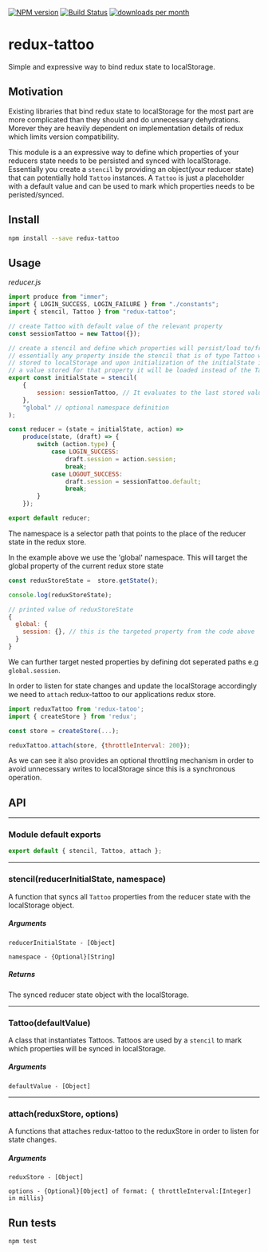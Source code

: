 [![NPM version](http://img.shields.io/npm/v/redux-tattoo.svg)](https://www.npmjs.org/package/redux-tattoo)
[![Build Status](https://travis-ci.org/jahnestacado/redux-tattoo.svg?branch=master)](https://travis-ci.org/jahnestacado/redux-tattoo)
[![downloads per month](http://img.shields.io/npm/dm/redux-tattoo.svg)](https://www.npmjs.org/package/redux-tattoo)

# redux-tattoo

Simple and expressive way to bind redux state to localStorage.

## Motivation

Existing libraries that bind redux state to localStorage for the most part are more complicated than they should and do unnecessary dehydrations. Morever they are heavily dependent on implementation details of redux which limits version compatibility.

This module is a an expressive way to define which properties of your reducers state needs to be persisted and synced with localStorage. Essentially you create a `stencil` by providing an object(your reducer state) that can potentially hold `Tattoo` instances. A `Tattoo` is just a placeholder with a default value and can be used to mark which properties needs to be peristed/synced.

## Install

```sh
npm install --save redux-tattoo
```

## Usage

_reducer.js_

```js
import produce from "immer";
import { LOGIN_SUCCESS, LOGIN_FAILURE } from "./constants";
import { stencil, Tattoo } from "redux-tattoo";

// create Tattoo with default value of the relevant property
const sessionTattoo = new Tattoo({});

// create a stencil and define which properties will persist/load to/from localStorage
// essentially any property inside the stencil that is of type Tattoo will be
// stored to localStorage and upon initialization of the initialState if there is already
// a value stored for that property it will be loaded instead of the Tattoo default value
export const initialState = stencil(
    {
        session: sessionTattoo, // It evaluates to the last stored value in localStorage otherwise to the default value
    },
    "global" // optional namespace definition
);

const reducer = (state = initialState, action) =>
    produce(state, (draft) => {
        switch (action.type) {
            case LOGIN_SUCCESS:
                draft.session = action.session;
                break;
            case LOGOUT_SUCCESS:
                draft.session = sessionTattoo.default;
                break;
        }
    });

export default reducer;
```

The namespace is a selector path that points to the place of the reducer state in the redux store.

In the example above we use the 'global' namespace. This will target the global property of the current redux store state

```js
const reduxStoreState =  store.getState();

console.log(reduxStoreState);

// printed value of reduxStoreState
{
  global: {
    session: {}, // this is the targeted property from the code above
  }
}

```

We can further target nested properties by defining dot seperated paths e.g `global.session`.

In order to listen for state changes and update the localStorage accordingly we need to `attach` redux-tattoo to our applications redux store.

```js
import reduxTattoo from 'redux-tatoo';
import { createStore } from 'redux';

const store = createStore(...);

reduxTattoo.attach(store, {throttleInterval: 200});

```

As we can see it also provides an optional throttling mechanism in order to avoid unnecessary writes to localStorage since this is a synchronous operation.

## API

---

### Module default exports

```js
export default { stencil, Tattoo, attach };
```

---

### stencil(reducerInitialState, namespace)

A function that syncs all `Tattoo` properties from the reducer state with the localStorage object.

##### _Arguments_

`reducerInitialState - [Object]`

`namespace - {Optional}[String]`

##### _Returns_

The synced reducer state object with the localStorage.

---

### Tattoo(defaultValue)

A class that instantiates Tattoos. Tattoos are used by a `stencil` to mark which properties will be synced in localStorage.

##### _Arguments_

`defaultValue - [Object]`

---

### attach(reduxStore, options)

A functions that attaches redux-tattoo to the reduxStore in order to listen for state changes.

##### _Arguments_

`reduxStore - [Object]`

`options - {Optional}[Object] of format: { throttleInterval:[Integer] in millis}`

## Run tests

```sh
npm test
```
